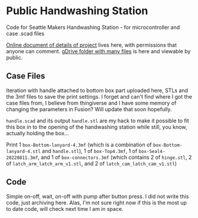 # Public Handwashing Station

Code for Seattle Makers Handwashing Station - for microcontroller and case .scad files

[Online document of details of project](https://docs.google.com/document/d/1-PBiPL9ZbdBNWGurX_gGqHYQGLAaOwbc2duFg0iOV-k/edit?usp=sharing) lives here, with permissions that anyone can comment. [gDrive folder with many files](https://drive.google.com/drive/folders/1-24RShQuXvstHFheTFkZpZMX1k5Q41IC?usp=sharing) is here and viewable by public.

## Case Files

Iteration with handle attached to bottom box part uploaded here, STLs and the 3mf files to save the print settings. I forget and can't find where I got the case files from, I believe from thingiverse and I have some memory of changing the parameters in Fusion? Will update that soon hopefully.

`handle.scad` and its output `handle.stl` are my hack to make it possible to fit this box in to the opening of the handwashing station while still, you know, actually holding the box...

Print 1 `box-Bottom-lanyard-4.3mf` (which is a combination of `box-Bottom-lanyard-4.stl` and `handle.stl`), 1 of `box-Top4.3mf`, 1 of `box-Seal4-20220811.3mf`, and 1 of `box-connectors.3mf` (which contains 2 of `hinge.stl`, 2 of `latch_arm_latch_arm_v1.stl`, and 2 of `latch_cam_latch_cam_v1.stl`) 


## Code

Simple on-off, wait, on-off with pump after button press. I did not write this code, just archiving here. Alas, I'm not sure right now if this is the most up to date code, will check next time I am in space.

